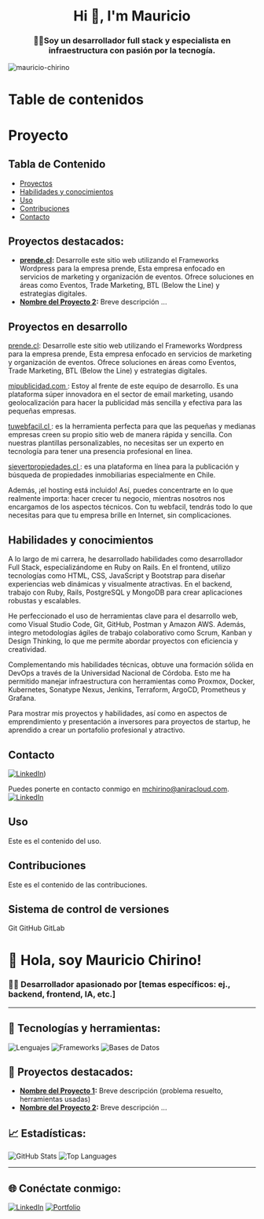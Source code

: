 <h1 align="center">Hi 👋, I'm Mauricio</h1>
<h3 align="center">🧑‍💻Soy un desarrollador full stack y especialista en infraestructura con pasión por la tecnogía.</h3>

<p align="left"> <img src="https://komarev.com/ghpvc/?username=mauricio-chirino&label=Profile%20views&color=0e75b6&style=flat" alt="mauricio-chirino" /> </p>


# Table de contenidos


# Proyecto

## Tabla de Contenido

- [Proyectos](#Proyectos)
- [Habilidades y conocimientos](#habilidades)
- [Uso](#uso)
- [Contribuciones](#contribuciones)
- [Contacto](#contacto)

## Proyectos destacados:
- **[prende.cl](https://prende.aniracloud.com):** Desarrolle este sitio web utilizando el Frameworks Wordpress para la empresa prende, Esta empresa enfocado en servicios de marketing y organización de eventos. Ofrece soluciones en áreas como Eventos, Trade Marketing, BTL (Below the Line) y estrategias digitales. 
- **[Nombre del Proyecto 2](link_a_tu_repo):** Breve descripción
...

## Proyectos en desarrollo


[prende.cl](https://prende.aniracloud.com/): Desarrolle este sitio web utilizando el Frameworks Wordpress para la empresa prende, Esta empresa enfocado en servicios de marketing y organización de eventos. Ofrece soluciones en áreas como Eventos, Trade Marketing, BTL (Below the Line) y estrategias digitales. 

[mipublicidad.com ](https://mipublicidad.com): Estoy al frente de este equipo de desarrollo. Es una plataforma súper innovadora en el sector de email marketing, usando geolocalización para hacer la publicidad más sencilla y efectiva para las pequeñas empresas.

[tuwebfacil.cl ](https://tuwebfacil.cl): es la herramienta perfecta para que las pequeñas y medianas empresas creen su propio sitio web de manera rápida y sencilla. Con nuestras plantillas personalizables, no necesitas ser un experto en tecnología para tener una presencia profesional en línea. 

[sievertpropiedades.cl ](https://sievertpropiedades.cl): es una plataforma en línea para la publicación y búsqueda de propiedades inmobiliarias especialmente en Chile.



Además, ¡el hosting está incluido! Así, puedes concentrarte en lo que realmente importa: hacer crecer tu negocio, mientras nosotros nos encargamos de los aspectos técnicos. Con tu webfacil, tendrás todo lo que necesitas para que tu empresa brille en Internet, sin complicaciones.


## Habilidades y conocimientos
A lo largo de mi carrera, he desarrollado habilidades como desarrollador Full Stack, especializándome en Ruby on Rails. En el frontend, utilizo tecnologías como HTML, CSS, JavaScript y Bootstrap para diseñar experiencias web dinámicas y visualmente atractivas. En el backend, trabajo con Ruby, Rails, PostgreSQL y MongoDB para crear aplicaciones robustas y escalables.

He perfeccionado el uso de herramientas clave para el desarrollo web, como Visual Studio Code, Git, GitHub, Postman y Amazon AWS. Además, integro metodologías ágiles de trabajo colaborativo como Scrum, Kanban y Design Thinking, lo que me permite abordar proyectos con eficiencia y creatividad.

Complementando mis habilidades técnicas, obtuve una formación sólida en DevOps a través de la Universidad Nacional de Córdoba. Esto me ha permitido manejar infraestructura con herramientas como Proxmox, Docker, Kubernetes, Sonatype Nexus, Jenkins, Terraform, ArgoCD, Prometheus y Grafana.

Para mostrar mis proyectos y habilidades, así como en aspectos de emprendimiento y presentación a inversores para proyectos de startup, he aprendido a crear un portafolio profesional y atractivo.


## Contacto





[![LinkedIn](https://img.shields.io/badge/Linkedin-%230077B5.svg)](https://www.linkedin.com/in/mauricio-chirino/))



Puedes ponerte en contacto conmigo en [mchirino@aniracloud.com](mailto:mchirino@aniracloud.com).
[![LinkedIn](https://img.shields.io/badge/Linkedin-%230077B5.svg)](https://www.linkedin.com/in/mauricio-chirino/)



## Uso
Este es el contenido del uso.

## Contribuciones
Este es el contenido de las contribuciones.



## Sistema de control de versiones
Git GitHub GitLab






# 👋 Hola, soy Mauricio Chirino!
### 👨‍💻 Desarrollador apasionado por [temas específicos: ej., backend, frontend, IA, etc.]
---

## 🔧 Tecnologías y herramientas:
![Lenguajes](https://img.shields.io/badge/Lenguajes-HTML%20%7C%20CSS%20%7C%20JavaScript%20%7C%20Python-blue)
![Frameworks](https://img.shields.io/badge/Frameworks-React%20%7C%20Django%20%7C%20Node.js-brightgreen)
![Bases de Datos](https://img.shields.io/badge/Bases_de_Datos-MySQL%20%7C%20PostgreSQL-orange)

## 🌟 Proyectos destacados:
- **[Nombre del Proyecto 1](link_a_tu_repo):** Breve descripción (problema resuelto, herramientas usadas)
- **[Nombre del Proyecto 2](link_a_tu_repo):** Breve descripción
...

## 📈 Estadísticas:
![GitHub Stats](https://github-readme-stats.vercel.app/api?username=mauricio-chirino&show_icons=true&theme=radical)
![Top Languages](https://github-readme-stats.vercel.app/api/top-langs/?username=mauricio-chirino&layout=compact&theme=radical)

---

## 🌐 Conéctate conmigo:
[![LinkedIn](https://img.shields.io/badge/LinkedIn-Perfil-blue)](link_a_tu_LinkedIn)
[![Portfolio](https://img.shields.io/badge/Portafolio-Ver%20Más-orange)](link_a_tu_portafolio)









































